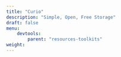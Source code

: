 ```yaml
---
title: "Curio"
description: "Simple, Open, Free Storage"
draft: false
menu:
    devtools:
        parent: "resources-toolkits"
weight:
---
```

<!-- Small description of tech company below. -->
<!-- Follow the styling guide at https://curriculum.pl-launchpad.io/dev-tools/other-resources/github-guide/ -->
